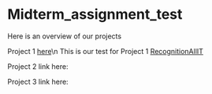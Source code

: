 # Midterm_assignment_test

Here is an overview of our projects

Project 1 [here](https://github.com/KongBoje/Midterm_assignment_test/tree/master/Project%201)\n
This is our test for Project 1 [RecognitionAllIT](https://github.com/KongBoje/Midterm_assignment_test/blob/master/Project%201/src/test/java/net/sf/javaanpr/test/RecognitionAllIt.java)

Project 2 link here:

Project 3 link here:
